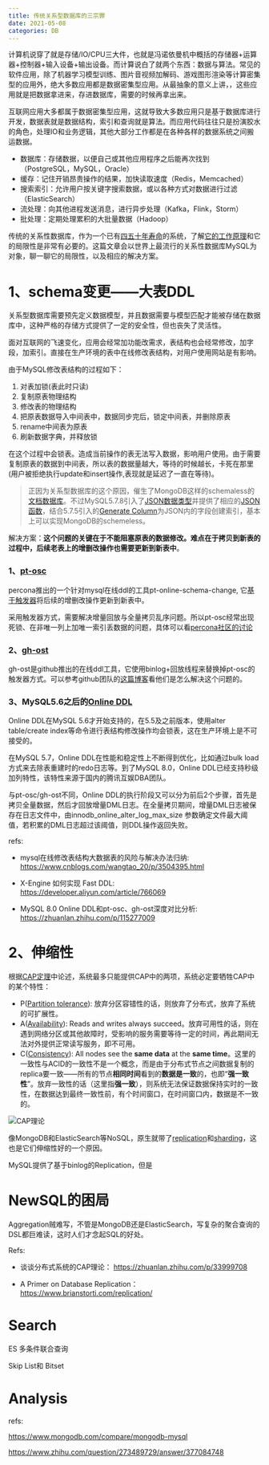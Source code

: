 ```yaml
---
title: 传统关系型数据库的三宗罪
date: 2021-05-08
categories: DB
---
```


计算机说穿了就是存储/IO/CPU三大件，也就是冯诺依曼机中概括的存储器+运算器+控制器+输入设备+输出设备。而计算说白了就两个东西：数据与算法。常见的软件应用，除了机器学习模型训练、图片音视频加解码、游戏图形渲染等计算密集型的应用外，绝大多数应用都是数据密集型应用。从最抽象的意义上讲，，这些应用就是把数据拿进来，存进数据库，需要的时候再拿出来。

互联网应用大多都属于数据密集型应用，这就导致大多数应用只是基于数据库进行开发，数据表就是数据结构，索引和查询就是算法。而应用代码往往只是扮演胶水的角色，处理IO和业务逻辑，其他大部分工作都是在各种各样的数据系统之间搬运数据。

* 数据库：存储数据，以便自己或其他应用程序之后能再次找到（PostgreSQL，MySQL，Oracle）
* 缓存：记住开销昂贵操作的结果，加快读取速度（Redis，Memcached）
* 搜索索引：允许用户按关键字搜索数据，或以各种方式对数据进行过滤（ElasticSearch）
* 流处理：向其他进程发送消息，进行异步处理（Kafka，Flink，Storm）
* 批处理：定期处理累积的大批量数据（Hadoop）

传统的关系性数据库，作为一个已有[四五十年寿命](https://en.wikipedia.org/wiki/Relational_database#History)的系统，了解[它的工作原理](http://coding-geek.com/how-databases-work/)和它的局限性是非常有必要的。这篇文章会以世界上最流行的关系性数据库MySQL为对象，聊一聊它的局限性，以及相应的解决方案。

# 1、schema变更——大表DDL

关系型数据库需要预先定义数据模型，并且数据需要与模型匹配才能被存储在数据库中，这种严格的存储方式提供了一定的安全性，但也丧失了灵活性。

面对互联网的飞速变化，应用会经常加功能改需求，表结构也会经常修改，加字段，加索引。直接在生产环境的表中在线修改表结构，对用户使用网站是有影响。

由于MySQL修改表结构的过程如下：

1. 对表加锁(表此时只读)
2. 复制原表物理结构
3. 修改表的物理结构
4. 把原表数据导入中间表中，数据同步完后，锁定中间表，并删除原表
5. rename中间表为原表
6. 刷新数据字典，并释放锁

在这个过程中会锁表。造成当前操作的表无法写入数据，影响用户使用。由于需要复制原表的数据到中间表，所以表的数据量越大，等待的时候越长，卡死在那里(用户被拒绝执行update和insert操作,表现就是延迟了一直在等待)。

> 正因为关系型数据库的这个原因，催生了MongoDB这样的schemaless的[文档数据库](https://en.wikipedia.org/wiki/Document-oriented_database)。不过MySQL5.7.8引入了[JSON数据类型](https://dev.mysql.com/doc/refman/5.7/en/json.html)并提供了相应的[JSON函数](https://dev.mysql.com/doc/refman/5.7/en/json-functions.html)，结合5.7.5引入的[Generate Column](https://dev.mysql.com/doc/refman/5.7/en/create-table-generated-columns.html)为JSON内的字段创建索引，基本上可以实现MongoDB的schemeless。

解决方案：**这个问题的关键在于不能阻塞原表的数据修改。难点在于拷贝到新表的过程中，后续老表上的增删改操作也需要更新到新表中**。

### 1、[pt-osc](https://www.percona.com/doc/percona-toolkit/3.0/pt-online-schema-change.html)

percona推出的一个针对mysql在线ddl的工具pt-online-schema-change, 它[基于触发器](https://mydbops.wordpress.com/2018/03/12/online-schema-change-with-for-tables-with-triggers/)将后续的增删改操作更新到新表中。

采用触发器方式，需要解决增量回放与全量拷贝乱序问题。所以pt-osc经常出现死锁、在非唯一列上加唯一索引丢数据的问题，具体可以看[percona社区的讨论](https://forums.percona.com/search?q=pt-online-schema-change)

### 2、[gh-ost](https://github.com/github/gh-ost)

gh-ost是github推出的在线ddl工具，它使用binlog+回放线程来替换掉pt-osc的触发器方式。可以参考github团队的[这篇博客](https://github.blog/2016-08-01-gh-ost-github-s-online-migration-tool-for-mysql/)看他们是怎么解决这个问题的。

### 3、MySQL5.6之后的[Online DDL](https://dev.mysql.com/doc/refman/5.6/en/innodb-online-ddl.html)

Online DDL在MySQL 5.6才开始支持的，在5.5及之前版本，使用alter table/create index等命令进行表结构修改操作均会锁表，这在生产环境上是不可接受的。

在MySQL 5.7，Online DDL在性能和稳定性上不断得到优化，比如通过bulk load方式来去除表重建时的redo日志等。到了MySQL 8.0，Online DDL已经支持秒级加列特性，该特性来源于国内的腾讯互娱DBA团队。

与pt-osc/gh-ost不同，Online DDL的执行阶段又可以分为前后2个步骤，首先是拷贝全量数据，然后才回放增量DML日志。在全量拷贝期间，增量DML日志被保存在日志文件中，由innodb_online_alter_log_max_size 参数确定文件最大阈值，若积累的DML日志超过该阈值，则DDL操作返回失败。

refs: 

* mysql在线修改表结构大数据表的风险与解决办法归纳: https://www.cnblogs.com/wangtao_20/p/3504395.html

* X-Engine 如何实现 Fast DDL: https://developer.aliyun.com/article/766069

* MySQL 8.0 Online DDL和pt-osc、gh-ost深度对比分析: https://zhuanlan.zhihu.com/p/115277009

# 2、伸缩性

根据[CAP定理](https://en.wikipedia.org/wiki/CAP_theorem)中论述，系统最多只能提供CAP中的两项，系统必定要牺牲CAP中的某个特性：

* P([Partition tolerance](https://en.wikipedia.org/wiki/Network_partitioning)): 放弃分区容错性的话，则放弃了分布式，放弃了系统的可扩展性。
* A([Availability](https://en.wikipedia.org/wiki/Availability)): Reads and writes always succeed。放弃可用性的话，则在遇到网络分区或其他故障时，受影响的服务需要等待一定的时间，再此期间无法对外提供正常读写服务，即不可用。
* C([Consistency](https://en.wikipedia.org/wiki/Consistency_model)): All nodes see the **same data** at the **same time**。这里的一致性与ACID的一致性不是一个概念，而是由于分布式节点之间数据复制的replica要一致——所有的节点**相同时间**看到的**数据是一致**的，也即“**强一致性**”。放弃一致性的话（这里指**强一致**），则系统无法保证数据保持实时的一致性，在数据达到最终一致性前，有个时间窗口，在时间窗口内，数据是不一致的。

![CAP理论](https://p.pstatp.com/origin/pgc-image/b03323884ed74e6ab283243cfb355d45)

像MongoDB和ElasticSearch等NoSQL，原生就带了[replication](https://en.wikipedia.org/wiki/Replication_%28computing%29)和[sharding](https://en.wikipedia.org/wiki/Shard_%28database_architecture%29)，这也是它们伸缩性好的一个原因。



MySQL提供了基于binlog的Replication，但是


# NewSQL的困局

Aggregation贼难写，不管是MongoDB还是ElasticSearch，写复杂的聚合查询的DSL都巨难读，这时人们才念起SQL的好处。


Refs: 

* 谈谈分布式系统的CAP理论： https://zhuanlan.zhihu.com/p/33999708

* A Primer on Database Replication：https://www.brianstorti.com/replication/

# Search

ES 多条件联合查询

Skip List和 Bitset

# Analysis







refs:

https://www.mongodb.com/compare/mongodb-mysql

https://www.zhihu.com/question/273489729/answer/377084748

